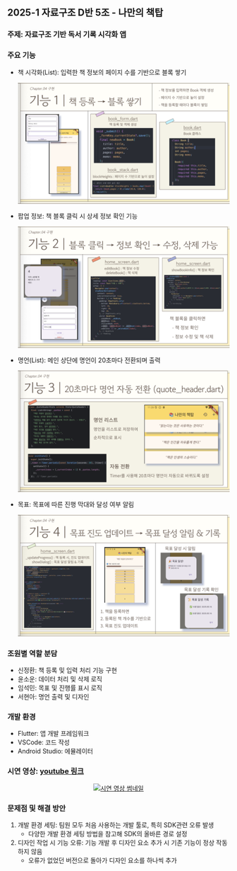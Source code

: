 ## 2025-1 자료구조 D반 5조 - 나만의 책탑

### 주제: 자료구조 기반 독서 기록 시각화 앱

### 주요 기능
- 책 시각화(List): 입력한 책 정보의 페이지 수를 기반으로 블록 쌓기

  <img src="images/function1.png" alt="설명" width="500"/>

- 팝업 정보: 책 블록 클릭 시 상세 정보 확인 기능

  <img src="images/function2.png" alt="설명" width="500"/>
  
- 명언(List): 메인 상단에 명언이 20초마다 전환되며 출력

  <img src="images/function3.png" alt="설명" width="500"/>

- 목표: 목표에 따른 진행 막대와 달성 여부 알림

  <img src="images/function4.png" alt="설명" width="500"/>


### 조원별 역할 분담
- 신정환: 책 등록 및 입력 처리 기능 구현
- 윤소운: 데이터 처리 및 삭제 로직
- 임석민: 목표 및 진행률 표시 로직
- 서현아: 명언 출력 및 디자인

### 개발 환경
- Flutter: 앱 개발 프레임워크
- VSCode: 코드 작성
- Android Studio: 에뮬레이터

### 시연 영상: [youtube 링크](https://youtube.com/shorts/WDhXVpSydcY?feature=share)

<p align="center">
    <a href="https://youtube.com/shorts/WDhXVpSydcY?feature=share">
        <img src="https://youtube.com/shorts/WDhXVpSydcY?feature=share/0.jpg" alt="시연 영상 썸네일">
    </a>
</p>

### 문제점 및 해결 방안
1. 개발 환경 세팅: 팀원 모두 처음 사용하는 개발 툴로, 특히 SDK관련 오류 발생
   - 다양한 개발 환경 세팅 방법을 참고해 SDK의 올바른 경로 설정
2. 디자인 작업 시 기능 오류: 기능 개발 후 디자인 요소 추가 시 기존 기능이 정상 작동하지 않음
   - 오류가 없었던 버전으로 돌아가 디자인 요소를 하나씩 추가
